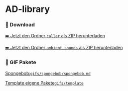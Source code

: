 # AD-library
### 📁 Download

[➡️ Jetzt den Ordner `caller` als ZIP herunterladen](https://minhaskamal.github.io/DownGit/#/home?url=https://github.com/jls-11/AD-library/tree/main/caller)

[➡️ Jetzt den Ordner `ambient sounds` als ZIP herunterladen](https://minhaskamal.github.io/DownGit/#/home?url=https://github.com/jls-11/AD-library/tree/main/ambient%20sounds)

### 📁 GIF Pakete
[Spongebob:`gifs/spongebob/spongebob.md`](gifs/spongebob/spongebob.md)

[Template eigene Pakete`gifs/template`](gifs/template)
